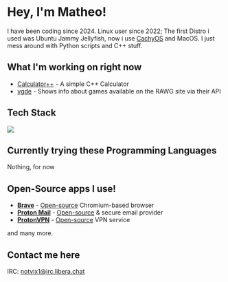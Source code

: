 # Hey, I'm Matheo!
I have been coding since 2024.
Linux user since 2022; The first Distro i used was Ubuntu Jammy Jellyfish, now i use [CachyOS](https://cachyos.org/) and MacOS.
I just mess around with Python scripts and C++ stuff.

## What I'm working on right now
- [Calculator++](https://github.com/veddevv/CalculatorPlusPlus) - A simple C++ Calculator
- [vgde](https://github.com/veddevv/vgde) - Shows info about games available on the RAWG site via their API

## Tech Stack
[![](https://skillicons.dev/icons?i=python,cpp,javascript,html,css,github,linux,apple,pycharm,clion,vscode&theme=dark&perline=10)](https://skillicons.dev)

## Currently trying these Programming Languages
Nothing, for now

## Open-Source apps I use!
* [**Brave**](https://brave.com/) - [Open-source](https://github.com/brave/brave-browser) Chromium-based browser
* [**Proton Mail**](https://proton.me/mail/) - [Open-source](https://github.com/ProtonMail) & secure email provider
* [**ProtonVPN**](https://protonvpn.com/) - [Open-source](https://github.com/ProtonVPN/) VPN service

and many more.

## Contact me here
IRC: notvix1@irc.libera.chat
